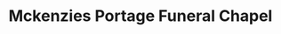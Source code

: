 ---
title: "Mckenzies Portage Funeral Chapel"
url: /portage-la-prairie/mckenzies-portage-funeral-chapel/
shop: funeral directors
---